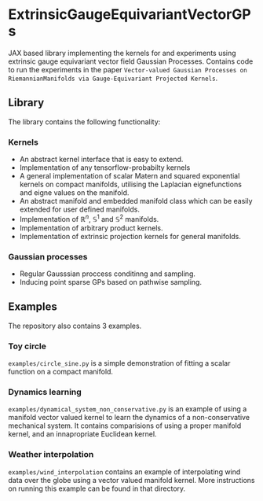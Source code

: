 # ExtrinsicGaugeEquivariantVectorGPs

JAX based library implementing the kernels for and experiments using extrinsic gauge equivariant vector field Gaussian Processes. Contains code to run the experiments in the paper `Vector-valued Gaussian Processes on RiemannianManifolds via Gauge-Equivariant Projected Kernels`.

## Library

The library contains the following functionality:

### Kernels

- An abstract kernel interface that is easy to extend.
- Implementation of any tensorflow-probabilty kernels
- A general implementation of scalar Matern and squared exponential kernels on compact manifolds, utilising the Laplacian eignefunctions and eigne values on the manifold.
- An abstract manifold and embedded manifold class which can be easily extended for user defined manifolds.
- Implementation of $\mathbb{R}^n$, $\mathbb{S}^1$ and $\mathbb{S}^2$ manifolds.
- Implementation of arbitrary product kernels.
- Implementation of extrinsic projection kernels for general manifolds.

### Gaussian processes

- Regular Gausssian proccess conditinng and sampling.
- Inducing point sparse GPs based on pathwise sampling.  


## Examples

The repository also contains 3 examples.

### Toy circle
`examples/circle_sine.py` is a simple demonstration of fitting a scalar function on a compact manifold.

### Dynamics learning
`examples/dynamical_system_non_conservative.py` is an example of using a manifold vector valued kernel to learn the dynamics of a non-conservative mechanical system. It contains comparisions of using a proper manifold kernel, and an innapropriate Euclidean kernel.

### Weather interpolation
`examples/wind_interpolation` contains an example of interpolating wind data over the globe using a vector valued manifold kernel. More instructions on running this example can be found in that directory.